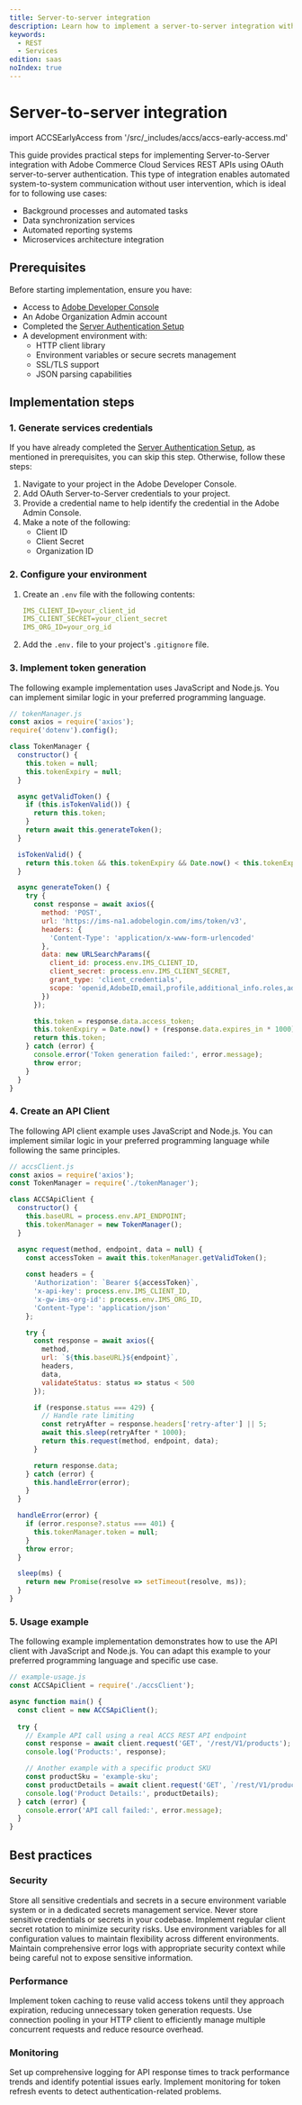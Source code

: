 ```yaml
---
title: Server-to-server integration
description: Learn how to implement a server-to-server integration with the Adobe Commerce as a Cloud Service REST API.
keywords:
  - REST
  - Services
edition: saas
noIndex: true
---
```


# Server-to-server integration

import ACCSEarlyAccess from '/src/_includes/accs/accs-early-access.md'

<ACCSEarlyAccess />

This guide provides practical steps for implementing Server-to-Server integration with Adobe Commerce Cloud Services REST APIs using OAuth server-to-server authentication. This type of integration enables automated system-to-system communication without user intervention, which is ideal for to following use cases:

- Background processes and automated tasks
- Data synchronization services
- Automated reporting systems
- Microservices architecture integration

## Prerequisites

Before starting implementation, ensure you have:

- Access to [Adobe Developer Console](https://developer.adobe.com/console)
- An Adobe Organization Admin account
- Completed the [Server Authentication Setup](/rest/authentication/server-to-server.md)
- A development environment with:
  - HTTP client library
  - Environment variables or secure secrets management
  - SSL/TLS support
  - JSON parsing capabilities

## Implementation steps

### 1. Generate services credentials

If you have already completed the [Server Authentication Setup](/rest/authentication/server-to-server.md), as mentioned in prerequisites, you can skip this step. Otherwise, follow these steps:

1. Navigate to your project in the Adobe Developer Console.
2. Add OAuth Server-to-Server credentials to your project.
3. Provide a credential name to help identify the credential in the Adobe Admin Console.
4. Make a note of the following:
   - Client ID
   - Client Secret
   - Organization ID

### 2. Configure your environment

1. Create an `.env` file with the following contents:

   ```yaml
   IMS_CLIENT_ID=your_client_id
   IMS_CLIENT_SECRET=your_client_secret
   IMS_ORG_ID=your_org_id
   ```

1. Add the `.env.` file to your project's `.gitignore` file.

### 3. Implement token generation

The following example implementation uses JavaScript and Node.js. You can implement similar logic in your preferred programming language.

```javascript
// tokenManager.js
const axios = require('axios');
require('dotenv').config();

class TokenManager {
  constructor() {
    this.token = null;
    this.tokenExpiry = null;
  }

  async getValidToken() {
    if (this.isTokenValid()) {
      return this.token;
    }
    return await this.generateToken();
  }

  isTokenValid() {
    return this.token && this.tokenExpiry && Date.now() < this.tokenExpiry;
  }

  async generateToken() {
    try {
      const response = await axios({
        method: 'POST',
        url: 'https://ims-na1.adobelogin.com/ims/token/v3',
        headers: {
          'Content-Type': 'application/x-www-form-urlencoded'
        },
        data: new URLSearchParams({
          client_id: process.env.IMS_CLIENT_ID,
          client_secret: process.env.IMS_CLIENT_SECRET,
          grant_type: 'client_credentials',
          scope: 'openid,AdobeID,email,profile,additional_info.roles,additional_info.projectedProductContext'  // required scopes
        })
      });

      this.token = response.data.access_token;
      this.tokenExpiry = Date.now() + (response.data.expires_in * 1000);
      return this.token;
    } catch (error) {
      console.error('Token generation failed:', error.message);
      throw error;
    }
  }
}
```

### 4. Create an API Client

The following API client example uses JavaScript and Node.js. You can implement similar logic in your preferred programming language while following the same principles.

```javascript
// accsClient.js
const axios = require('axios');
const TokenManager = require('./tokenManager');

class ACCSApiClient {
  constructor() {
    this.baseURL = process.env.API_ENDPOINT;
    this.tokenManager = new TokenManager();
  }

  async request(method, endpoint, data = null) {
    const accessToken = await this.tokenManager.getValidToken();
    
    const headers = {
      'Authorization': `Bearer ${accessToken}`,
      'x-api-key': process.env.IMS_CLIENT_ID,
      'x-gw-ims-org-id': process.env.IMS_ORG_ID,
      'Content-Type': 'application/json'
    };

    try {
      const response = await axios({
        method,
        url: `${this.baseURL}${endpoint}`,
        headers,
        data,
        validateStatus: status => status < 500
      });

      if (response.status === 429) {
        // Handle rate limiting
        const retryAfter = response.headers['retry-after'] || 5;
        await this.sleep(retryAfter * 1000);
        return this.request(method, endpoint, data);
      }

      return response.data;
    } catch (error) {
      this.handleError(error);
    }
  }

  handleError(error) {
    if (error.response?.status === 401) {
      this.tokenManager.token = null;
    }
    throw error;
  }

  sleep(ms) {
    return new Promise(resolve => setTimeout(resolve, ms));
  }
}
```

### 5. Usage example

The following example implementation demonstrates how to use the API client with JavaScript and Node.js. You can adapt this example to your preferred programming language and specific use case.

```javascript
// example-usage.js
const ACCSApiClient = require('./accsClient');

async function main() {
  const client = new ACCSApiClient();
  
  try {
    // Example API call using a real ACCS REST API endpoint
    const response = await client.request('GET', '/rest/V1/products');
    console.log('Products:', response);

    // Another example with a specific product SKU
    const productSku = 'example-sku';
    const productDetails = await client.request('GET', `/rest/V1/products/${productSku}`);
    console.log('Product Details:', productDetails);
  } catch (error) {
    console.error('API call failed:', error.message);
  }
}
```

## Best practices

### Security

Store all sensitive credentials and secrets in a secure environment variable system or in a dedicated secrets management service. Never store sensitive credentials or secrets in your codebase. Implement regular client secret rotation to minimize security risks. Use environment variables for all configuration values to maintain flexibility across different environments. Maintain comprehensive error logs with appropriate security context while being careful not to expose sensitive information.

### Performance

Implement token caching to reuse valid access tokens until they approach expiration, reducing unnecessary token generation requests. Use connection pooling in your HTTP client to efficiently manage multiple concurrent requests and reduce resource overhead.

### Monitoring

Set up comprehensive logging for API response times to track performance trends and identify potential issues early. Implement monitoring for token refresh events to detect authentication-related problems.
